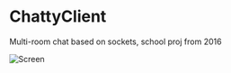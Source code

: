 # ChattyClient
Multi-room chat based on sockets, school proj from 2016

![Screen](https://i.imgur.com/rufPrsR.png "Screenshot")
